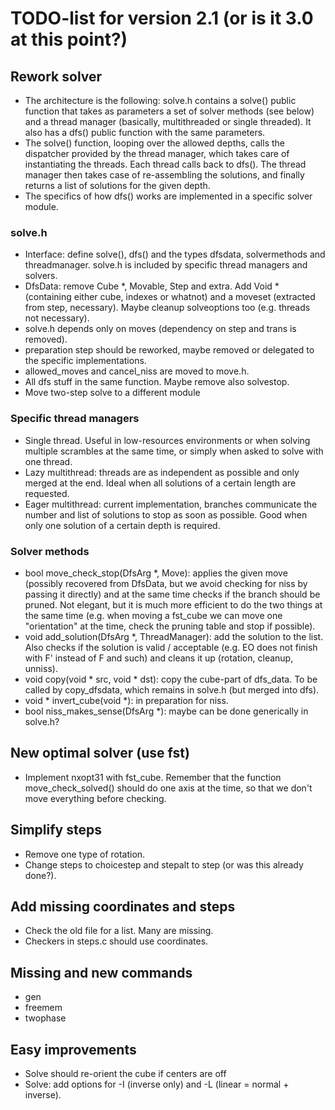 # TODO-list for version 2.1 (or is it 3.0 at this point?)

## Rework solver

* The architecture is the following: solve.h contains a solve() public
function that takes as parameters a set of solver methods (see below)
and a thread manager (basically, multithreaded or single threaded).
It also has a dfs() public function with the same parameters.
* The solve() function, looping over the allowed depths, calls
the dispatcher provided by the thread manager, which takes care of
instantiating the threads. Each thread calls back to dfs(). The
thread manager then takes case of re-assembling the solutions, and
finally returns a list of solutions for the given depth.
* The specifics of how dfs() works are implemented in a specific solver
module.

### solve.h

* Interface: define solve(), dfs() and the types dfsdata, solvermethods and
threadmanager. solve.h is included by specific thread managers and solvers.
* DfsData: remove Cube *, Movable, Step and extra. Add Void * (containing
either cube, indexes or whatnot) and a moveset (extracted from step,
necessary). Maybe cleanup solveoptions too (e.g. threads not necessary).
* solve.h depends only on moves (dependency on step and trans is removed).
* preparation step should be reworked, maybe removed or delegated to the
specific implementations.
* allowed_moves and cancel_niss are moved to move.h.
* All dfs stuff in the same function. Maybe remove also solvestop.
* Move two-step solve to a different module

### Specific thread managers

* Single thread. Useful in low-resources environments or when solving multiple
scrambles at the same time, or simply when asked to solve with one thread.
* Lazy multithread: threads are as independent as possible and only
merged at the end. Ideal when all solutions of a certain length are requested.
* Eager multithread: current implementation, branches communicate the number
and list of solutions to stop as soon as possible. Good when only one solution
of a certain depth is required.

### Solver methods

* bool move_check_stop(DfsArg *, Move): applies the given move (possibly
recovered from DfsData, but we avoid checking for niss by passing it
directly) and at the same time checks if the branch should be pruned. Not
elegant, but it is much more efficient to do the two things at the same time
(e.g. when moving a fst_cube we can move one "orientation" at the time, check
the pruning table and stop if possible).
* void add_solution(DfsArg *, ThreadManager): add the solution to the list.
Also checks if the solution is valid / acceptable (e.g. EO does not finish
with F' instead of F and such) and cleans it up (rotation, cleanup, unniss).
* void copy(void * src, void * dst): copy the cube-part of dfs_data. To be
called by copy_dfsdata, which remains in solve.h (but merged into dfs).
* void * invert_cube(void *): in preparation for niss.
* bool niss_makes_sense(DfsArg *): maybe can be done generically in solve.h?

## New optimal solver (use fst)

* Implement nxopt31 with fst_cube. Remember that the function
  move_check_solved() should do one axis at the time, so that we don't move
  everything before checking.

## Simplify steps

* Remove one type of rotation.
* Change steps to choicestep and stepalt to step (or was this already done?).

## Add missing coordinates and steps

* Check the old file for a list. Many are missing.
* Checkers in steps.c should use coordinates.

## Missing and new commands

* gen
* freemem
* twophase

## Easy improvements

* Solve should re-orient the cube if centers are off
* Solve: add options for -I (inverse only) and -L (linear = normal + inverse).
